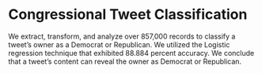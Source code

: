 # Congressional Tweet Classification

We extract, transform, and analyze over 857,000 records to classify a tweet’s owner as a Democrat or Republican. We utilized the Logistic regression technique that exhibited 88.884 percent accuracy. We conclude that a tweet’s content can reveal the owner as Democrat or Republican.
